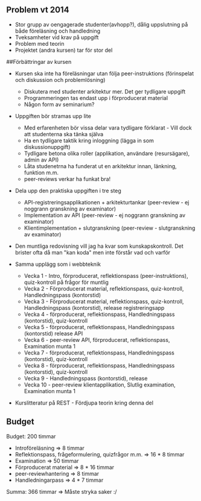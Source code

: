 ## Problem vt 2014

* Stor grupp av oengagerade studenter(avhopp?), dålig uppslutning på både föreläsning och handledning
* Tveksamheter vid krav på uppgift
* Problem med teorin
* Projektet (andra kursen) tar för stor del


##Förbättringar av kursen

* Kursen ska inte ha föreläsningar utan följa peer-instruktions (förinspelat och diskussion och problemlösning)
	* Diskutera med studenter arkitektur mer. Det ger tydligare uppgift
	* Programmeringen tas endast upp i förproducerat material
	* Någon form av seminarium?

* Uppgiften bör stramas upp lite
	* Med erfarenheten bör vissa delar vara tydligare förklarat - Vill dock att studenterna ska tänka själva
	* Ha en tydligare taktik kring inloggning (lägga in som diskussionuppgift)
	* Tydligare betona olika roller (applikation, användare (resursägare), admin av API)
	* Låta studenetrna ha funderat ut en arkitektur innan, länkning, funktion m.m.
	* peer-reviews verkar ha funkat bra!
	
* Dela upp den praktiska uppgiften i tre steg
	* API-registreringsapplikationen + arkitekturtankar (peer-review - ej noggrann granskning av examinator)
	* Implementation av API (peer-review - ej noggrann granskning av examinator)
	* Klientimplementation + slutgranskning (peer-review - slutgranskning av examinator)
	
* Den muntliga redovisning vill jag ha kvar som kunskapskontroll. Det brister ofta då man "kan koda" men inte förstår vad och varför

* Samma upplägg som i webbteknik
	* Vecka 1 - Intro, förproducerat, reflektionspass (peer-instruktions), quiz-kontroll på frågor för muntlig
	* Vecka 2 - Förproducerat material, reflektionspass, quiz-kontroll, Handledningspass (kontorstid)
	* Vecka 3 - Förproducerat material, reflektionspass, quiz-kontroll, Handledningspass (kontorstid), release registreringsapp
	* Vecka 4 - förproducerat, reflektionspass, Handledningspass (kontorstid), quiz-kontroll
	* Vecka 5 - förproducerat, reflektionspass, Handledningspass (kontorstid) release API
	* Vecka 6 - peer-review API, förproducerat, reflektionspass, Examination munta 1
	* Vecka 7 - förproducerat, reflektionspass, Handledningspass (kontorstid), quiz-kontroll
	* Vecka 8 - förproducerat, reflektionspass, Handledningspass (kontorstid), quiz-kontroll
	* Vecka 9 - Handledningspass (kontorstid), release
	* Vecka 10 - peer-review klientapplikation,  Slutlig examination, Examination munta 1
	
* Kurslitteratur på REST - Fördjupa teorin kring denna del

## Budget	
Budget: 200 timmar

* Introföreläsning => 8 timmar
* Reflektionspass, frågeformulering, quizfrågor m.m. => 16 * 8 timmar
* Examination => 50 timmar
* Förproducerat material => 8 * 16 timmar
* peer-reviewhantering => 8 timmar
* Handledningarpass => 4 * 7 timmar

Summa: 366 timmar => Måste stryka saker :/